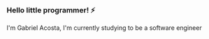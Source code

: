 ### Hello little programmer! ⚡
I'm Gabriel Acosta, I'm currently studying to be a software engineer

